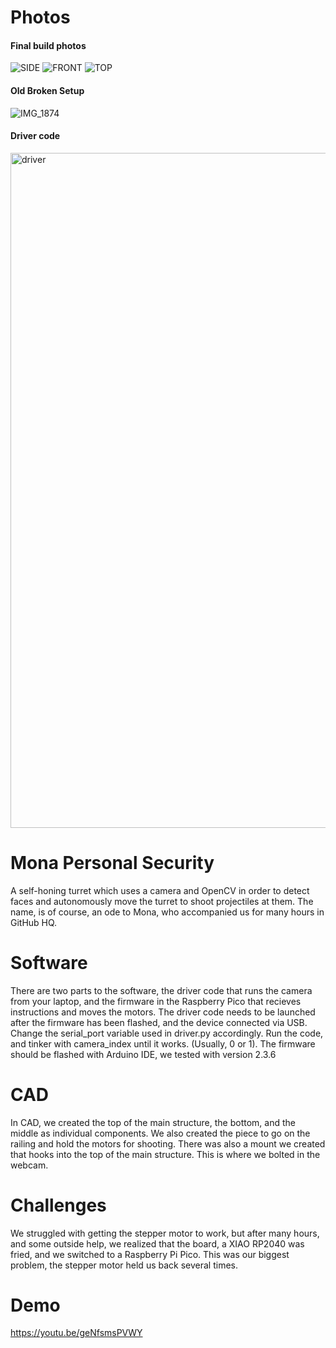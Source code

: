 # Photos
#### Final build photos
![SIDE](https://github.com/user-attachments/assets/57c5469c-304b-44fb-ae81-99ee07c73956)
![FRONT](https://github.com/user-attachments/assets/d413f298-5c2f-487b-84e0-738abfed6690)
![TOP](https://github.com/user-attachments/assets/838fdc28-0eb5-4132-94af-fb1f389bd87d)


#### Old Broken Setup
![IMG_1874](https://github.com/user-attachments/assets/b4212e08-dfdb-458d-bff0-1aa0173c48ae)

#### Driver code
<img width="1920" height="1080" alt="driver" src="https://github.com/user-attachments/assets/edabe69b-d4ce-4d7b-a77d-1e3819e48efb" />

# Mona Personal Security
A self-honing turret which uses a camera and OpenCV in order to detect faces and autonomously move the turret to shoot projectiles at them.
The name, is of course, an ode to Mona, who accompanied us for many hours in GitHub HQ.

# Software
There are two parts to the software, the driver code that runs the camera from your laptop, and the firmware in the Raspberry Pico that recieves instructions and moves the motors.
The driver code needs to be launched after the firmware has been flashed, and the device connected via USB. Change the serial_port variable used in driver.py accordingly. Run the code, and tinker with camera_index until it works. (Usually, 0 or 1). The firmware should be flashed with Arduino IDE, we tested with version 2.3.6

# CAD
In CAD, we created the top of the main structure, the bottom, and the middle as individual components. We also created the piece to go on the railing and hold the motors for shooting. There was also a mount we created that hooks into the top of the main structure. This is where we bolted in the webcam.


# Challenges
We struggled with getting the stepper motor to work, but after many hours, and some outside help, we realized that the board, a XIAO RP2040 was fried, and we switched to a Raspberry Pi Pico. This was our biggest problem, the stepper motor held us back several times.


# Demo
https://youtu.be/geNfsmsPVWY
